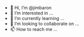 - 👋 Hi, I’m @jimbaron
- 👀 I’m interested in ...
- 🌱 I’m currently learning ...
- 💞️ I’m looking to collaborate on ...
- 📫 How to reach me ...

<!---
jimbaron/jimbaron is a ✨ special ✨ repository because its `README.md` (this file) appears on your GitHub profile.
You can click the Preview link to take a look at your changes.
--->
